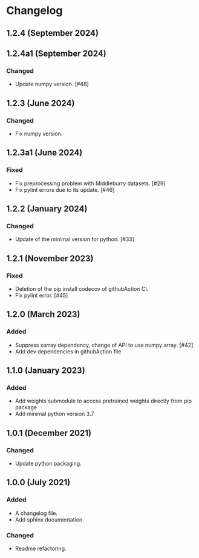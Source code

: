 # Changelog

## 1.2.4 (September 2024)

## 1.2.4a1 (September 2024)

### Changed
- Update numpy version. [#48]


## 1.2.3 (June 2024)

### Changed
- Fix numpy version.

## 1.2.3a1 (June 2024)

### Fixed
- Fix preprocessing problem with Middleburry datasets. [#29]
- Fix pylint errors due to its update. [#46]


## 1.2.2 (January 2024)

### Changed
- Update of the minimal version for python. [#33]

## 1.2.1 (November 2023)

### Fixed

 - Deletion of the pip install codecov of githubAction CI.
 - Fix pylint error. [#45] 


## 1.2.0 (March 2023)

### Added 

- Suppress xarray dependency, change of API to use numpy array. [#42]
- Add dev dependencies in githubAction file

## 1.1.0 (January 2023)

### Added

 - Add weights submodule to access pretrained weights directly from pip package
 - Add minimal python version 3.7

## 1.0.1 (December 2021)

### Changed

 - Update python packaging.


## 1.0.0 (July 2021)

### Added

- A changelog file.
- Add sphinx documentation.

### Changed

- Readme refactoring.
